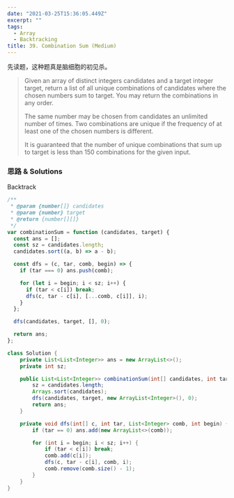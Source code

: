 ```yaml
---
date: "2021-03-25T15:36:05.449Z"
excerpt: ""
tags:
  - Array
  - Backtracking
title: 39. Combination Sum (Medium)
---
```


先读题，这种题真是脑细胞的初见杀。

> Given an array of distinct integers candidates and a target integer target, return a list of all unique combinations of candidates where the chosen numbers sum to target. You may return the combinations in any order.
>
> The same number may be chosen from candidates an unlimited number of times. Two combinations are unique if the frequency of at least one of the chosen numbers is different.
>
> It is guaranteed that the number of unique combinations that sum up to target is less than 150 combinations for the given input.

### 思路 & Solutions

Backtrack

```javascript
/**
 * @param {number[]} candidates
 * @param {number} target
 * @return {number[][]}
 */
var combinationSum = function (candidates, target) {
  const ans = [];
  const sz = candidates.length;
  candidates.sort((a, b) => a - b);

  const dfs = (c, tar, comb, begin) => {
    if (tar === 0) ans.push(comb);

    for (let i = begin; i < sz; i++) {
      if (tar < c[i]) break;
      dfs(c, tar - c[i], [...comb, c[i]], i);
    }
  };

  dfs(candidates, target, [], 0);

  return ans;
};
```

```java
class Solution {
    private List<List<Integer>> ans = new ArrayList<>();
    private int sz;

    public List<List<Integer>> combinationSum(int[] candidates, int target) {
        sz = candidates.length;
        Arrays.sort(candidates);
        dfs(candidates, target, new ArrayList<Integer>(), 0);
        return ans;
    }

    private void dfs(int[] c, int tar, List<Integer> comb, int begin) {
        if (tar == 0) ans.add(new ArrayList<>(comb));

        for (int i = begin; i < sz; i++) {
            if (tar < c[i]) break;
            comb.add(c[i]);
            dfs(c, tar - c[i], comb, i);
            comb.remove(comb.size() - 1);
        }
    }
}
```
